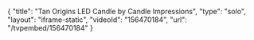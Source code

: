 {
    "title": "Tan Origins LED Candle by Candle Impressions",
    "type": "solo",
    "layout": "iframe-static",
    "videoId": "156470184",
    "url": "\/tvpembed\/156470184"
}